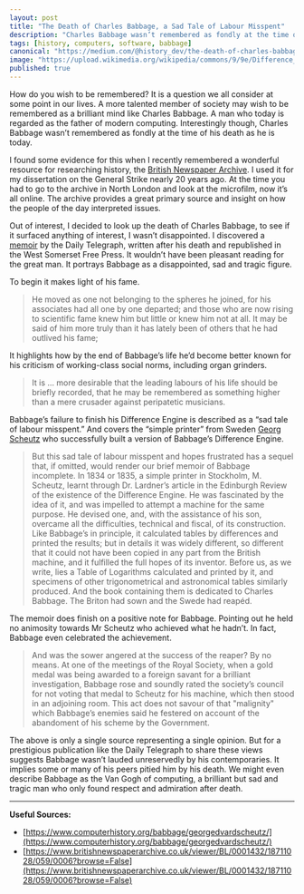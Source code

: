 ```yaml
---
layout: post
title: "The Death of Charles Babbage, a Sad Tale of Labour Misspent"
description: "Charles Babbage wasn’t remembered as fondly at the time of his death as he is today."
tags: [history, computers, software, babbage]
canonical: "https://medium.com/@history_dev/the-death-of-charles-babbage-a-sad-tale-of-labour-misspent-ce46e93086e7"
image: "https://upload.wikimedia.org/wikipedia/commons/9/9e/Difference_engine_plate_1853.jpg"
published: true
---
```

How do you wish to be remembered? It is a question we all consider at some point in our lives. A more talented member of society may wish to be remembered as a brilliant mind like Charles Babbage. A man who today is regarded as the father of modern computing. Interestingly though, Charles Babbage wasn’t remembered as fondly at the time of his death as he is today.

I found some evidence for this when I recently remembered a wonderful resource for researching history, the [British Newspaper Archive](https://www.britishnewspaperarchive.co.uk/). I used it for my dissertation on the General Strike nearly 20 years ago. At the time you had to go to the archive in North London and look at the microfilm, now it’s all online. The archive provides a great primary source and insight on how the people of the day interpreted issues.

Out of interest, I decided to look up the death of Charles Babbage, to see if it surfaced anything of interest, I wasn’t disappointed. I discovered a [memoir](https://www.britishnewspaperarchive.co.uk/viewer/BL/0001432/18711028/059/0006?browse=False) by the Daily Telegraph, written after his death and republished in the West Somerset Free Press. It wouldn’t have been pleasant reading for the great man. It portrays Babbage as a disappointed, sad and tragic figure.

To begin it makes light of his fame.

> He moved as one not belonging to the spheres he joined, for his associates had all one by one departed; and those who are now rising to scientific fame knew him but little or knew him not at all. It may be said of him more truly than it has lately been of others that he had outlived his fame;

It highlights how by the end of Babbage’s life he’d become better known for his criticism of working-class social norms, including organ grinders.

> It is … more desirable that the leading labours of his life should be briefly recorded, that he may be remembered as something higher than a mere crusader against peripatetic musicians.

Babbage’s failure to finish his Difference Engine is described as a “sad tale of labour misspent.” And covers the “simple printer” from Sweden [Georg Scheutz](https://www.computerhistory.org/babbage/georgedvardscheutz/) who successfully built a version of Babbage’s Difference Engine.

> But this sad tale of labour misspent and hopes frustrated has a sequel that, if omitted, would render our brief memoir of Babbage incomplete. In 1834 or 1835, a simple printer in Stockholm, M. Scheutz, learnt through Dr. Lardner’s article in the Edinburgh Review of the existence of the Difference Engine. He was fascinated by the idea of it, and was impelled to attempt a machine for the same purpose. He devised one, and, with the assistance of his son, overcame all the difficulties, technical and fiscal, of its construction. Like Babbage’s in principle, it calculated tables by differences and printed the results; but in details it was widely different, so different that it could not have been copied in any part from the British machine, and it fulfilled the full hopes of its inventor. Before us, as we write, lies a Table of Logarithms calculated and printed by it, and specimens of other trigonometrical and astronomical tables similarly produced. And the book containing them is dedicated to Charles Babbage. The Briton had sown and the Swede had reapéd.

The memoir does finish on a positive note for Babbage. Pointing out he held no animosity towards Mr Scheutz who achieved what he hadn’t. In fact, Babbage even celebrated the achievement.

> And was the sower angered at the success of the reaper? By no means. At one of the meetings of the Royal Society, when a gold medal was being awarded to a foreign savant for a brilliant investigation, Babbage rose and soundly rated the society’s council for not voting that medal to Scheutz for his machine, which then stood in an adjoining room. This act does not savour of that "malignity" which Babbage’s enemies said he festered on account of the abandoment of his scheme by the Government.

The above is only a single source representing a single opinion. But for a prestigious publication like the Daily Telegraph to share these views suggests Babbage wasn’t lauded unreservedly by his contemporaries. It implies some or many of his peers pitied him by his death. We might even describe Babbage as the Van Gogh of computing, a brilliant but sad and tragic man who only found respect and admiration after death.

---

**Useful Sources:**

- [https://www.computerhistory.org/babbage/georgedvardscheutz/](https://www.computerhistory.org/babbage/georgedvardscheutz/)
- [https://www.britishnewspaperarchive.co.uk/viewer/BL/0001432/18711028/059/0006?browse=False](https://www.britishnewspaperarchive.co.uk/viewer/BL/0001432/18711028/059/0006?browse=False)

